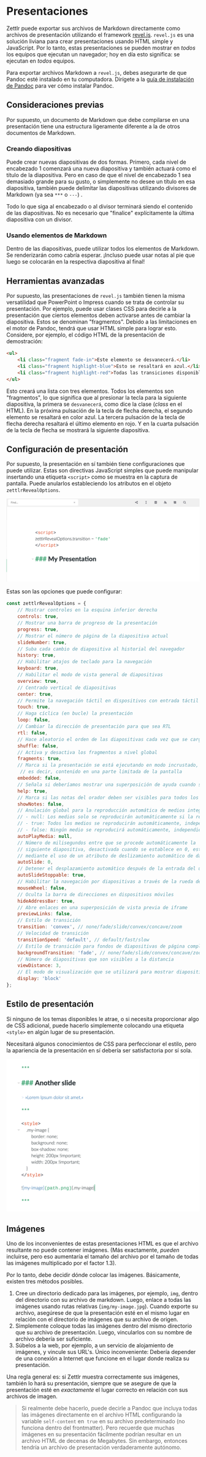 # Presentaciones

Zettlr puede exportar sus archivos de Markdown directamente como archivos de presentación utilizando el framework [revel.js](https://revealjs.com/#/). `revel.js` es una solución liviana para crear presentaciones usando HTML simple y JavaScript. Por lo tanto, estas presentaciones se pueden mostrar en _todos_ los equipos que ejecutan un navegador; hoy en día esto significa: se ejecutan en _todos_ equipos.

Para exportar archivos Markdown a `revel.js`, debes asegurarte de que Pandoc esté instalado en tu computadora. Dirígete a la [guía de instalación de Pandoc](../installing-pandoc.md) para ver cómo instalar Pandoc.

## Consideraciones previas

Por supuesto, un documento de Markdown que debe compilarse en una presentación tiene una estructura ligeramente diferente a la de otros documentos de Markdown.

### Creando diapositivas

Puede crear nuevas diapositivas de dos formas. Primero, cada nivel de encabezado 1 comenzará una nueva diapositiva y también actuará como el título de la diapositiva. Pero en caso de que el nivel de encabezado 1 sea demasiado grande para su gusto, o simplemente no desee un título en esa diapositiva, también puede delimitar las diapositivas utilizando divisores de Markdown (ya sea `***` o `---`) .

Todo lo que siga al encabezado o al divisor terminará siendo el contenido de las diapositivas. No es necesario que "finalice" explícitamente la última diapositiva con un divisor.

### Usando elementos de Markdown

Dentro de las diapositivas, puede utilizar todos los elementos de Markdown. Se renderizarán como cabría esperar. ¡Incluso puede usar notas al pie que luego se colocarán en la respectiva diapositiva al final!

## Herramientas avanzadas

Por supuesto, las presentaciones de `revel.js` también tienen la misma versatilidad que PowerPoint o Impress cuando se trata de controlar su presentación. Por ejemplo, puede usar clases CSS para decirle a la presentación que ciertos elementos deben activarse antes de cambiar la diapositiva. Estos se denominan "fragmentos". Debido a las limitaciones en el motor de Pandoc, tendrá que usar HTML simple para lograr esto. Considere, por ejemplo, el código HTML de la presentación de demostración:

```html
<ul>
    <li class="fragment fade-in">Este elemento se desvanecerá.</li>
    <li class="fragment highlight-blue">Esto se resaltará en azul.</li>
    <li class="fragment highlight-red">Todas las transiciones disponibles están documentadas [aquí](https://github.com/hakimel/reveal.js/#fragments).</li>
</ul>
```

Esto creará una lista con tres elementos. Todos los elementos son "fragmentos", lo que significa que al presionar la tecla para la siguiente diapositiva, la primera se `desvanecerá`, como dice la clase (_class_ en el HTML). En la próxima pulsación de la tecla de flecha derecha, el segundo elemento se resaltará en color azul. La tercera pulsación de la tecla de flecha derecha resaltará el último elemento en rojo. Y en la cuarta pulsación de la tecla de flecha se mostrará la siguiente diapositiva.

## Configuración de presentación

Por supuesto, la presentación en sí también tiene configuraciones que puede utilizar. Estas son directivas JavaScript simples que puede manipular insertando una etiqueta `<script>` como se muestra en la captura de pantalla. Puede anularlos estableciendo los atributos en el objeto `zettlrRevealOptions`.

![Scripts para las presentaciones](../img/presentations_scripts.png)

Estas son las opciones que puede configurar:

```javascript
const zettlrRevealOptions = {
    // Mostrar controles en la esquina inferior derecha
    controls: true,
    // Mostrar una barra de progreso de la presentación
    progress: true,
    // Mostrar el número de página de la diapositiva actual
    slideNumber: true,
    // Suba cada cambio de diapositiva al historial del navegador
    history: true,
    // Habilitar atajos de teclado para la navegación
    keyboard: true,
    // Habilitar el modo de vista general de diapositivas
    overview: true,
    // Centrado vertical de diapositivas
    center: true,
    // Permite la navegación táctil en dispositivos con entrada táctil
    touch: true,
    // Haga cíclica (en bucle) la presentación
    loop: false,
    // Cambiar la dirección de presentación para que sea RTL
    rtl: false,
    // Hace aleatorio el orden de las diapositivas cada vez que se carga la presentación
    shuffle: false,
    // Activa y desactiva los fragmentos a nivel global
    fragments: true,
    // Marca si la presentación se está ejecutando en modo incrustado,
     // es decir, contenido en una parte limitada de la pantalla
    embedded: false,
    // Señala si deberíamos mostrar una superposición de ayuda cuando se presiona la tecla de signo de interrogación 
    help: true,
    // Marca si las notas del orador deben ser visibles para todos los espectadores
    showNotes: false,
    // Anulación global para la reproducción automática de medios integrados (video/audio/iframe)
    // - null: Los medios solo se reproducirán automáticamente si la reproducción automática de datos está presente
    // - true: Todos los medios se reproducirán automáticamente, independientemente de la configuración individual
    // - false: Ningún medio se reproducirá automáticamente, independientemente de la configuración individual
    autoPlayMedia: null,
    // Número de milisegundos entre que se procede automáticamente la
    // siguiente diapositiva, desactivada cuando se establece en 0, este valor se puede sobrescribir
    // mediante el uso de un atributo de deslizamiento automático de datos en sus diapositivas
    autoSlide: 0,
    // Detener el desplazamiento automático después de la entrada del usuario
    autoSlideStoppable: true,
    // Habilitar la navegación por diapositivas a través de la rueda del mouse
    mouseWheel: false,
    // Oculta la barra de direcciones en dispositivos móviles
    hideAddressBar: true,
    // Abre enlaces en una superposición de vista previa de iframe
    previewLinks: false,
    // Estilo de transición
    transition: 'convex', // none/fade/slide/convex/concave/zoom
    // Velocidad de transición
    transitionSpeed: 'default', // default/fast/slow
    // Estilo de transición para fondos de diapositivas de página completa
    backgroundTransition: 'fade', // none/fade/slide/convex/concave/zoom
    // Número de diapositivas que son visibles a la distancia
    viewDistance: 3,
    // El modo de visualización que se utilizará para mostrar diapositivas.
    display: 'block'
};
```

## Estilo de presentación

Si ninguno de los temas disponibles le atrae, o si necesita proporcionar algo de CSS adicional, puede hacerlo simplemente colocando una etiqueta `<style>` en algún lugar de su presentación.

Necesitará algunos conocimientos de CSS para perfeccionar el estilo, pero la apariencia de la presentación en sí debería ser satisfactoria por sí sola.

![Estilos de presentación](../img/presentations_styles.png)

## Imágenes

Uno de los inconvenientes de estas presentaciones HTML es que el archivo resultante no puede contener imágenes. (Más exactamente, _pueden_ incluirse, pero eso aumentaría el tamaño del archivo por el tamaño de todas las imágenes multiplicado por el factor 1.3).

Por lo tanto, debe decidir dónde colocar las imágenes. Básicamente, existen tres métodos posibles.

1. Cree un directorio dedicado para las imágenes, por ejemplo, `img`, dentro del directorio con su archivo de markdown. Luego, enlace a todas las imágenes usando rutas relativas (`img/my-image.jpg`). Cuando exporte su archivo, asegúrese de que la presentación esté en el mismo lugar en relación con el directorio de imágenes que su archivo de origen.
2. Simplemente coloque todas las imágenes dentro del mismo directorio que su archivo de presentación. Luego, vincularlos con su nombre de archivo debería ser suficiente.
3. Súbelos a la web, por ejemplo, a un servicio de alojamiento de imágenes, y vincule sus URL's. Único inconveniente: Debería depender de una conexión a Internet que funcione en el lugar donde realiza su presentación.

Una regla general es: si Zettlr muestra correctamente sus imágenes, también lo hará su presentación, siempre que se asegure de que la presentación esté en _exactamente_ el lugar correcto en relación con sus archivos de imagen.

> Si realmente debe hacerlo, puede decirle a Pandoc que incluya todas las imágenes directamente en el archivo HTML configurando la variable `self-content` en` true` en su archivo predeterminado (no funciona dentro del frontmatter). Pero recuerde que muchas imágenes en su presentación fácilmente podrían resultar en un archivo HTML de decenas de Megabytes. Sin embargo, entonces tendría un archivo de presentación verdaderamente autónomo.

